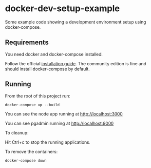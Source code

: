 # docker-dev-setup-example

Some example code showing a development environment setup using docker-compose.

## Requirements

You need docker and docker-compose installed.

Follow the official [installation guide](https://docs.docker.com/install/). The community edition is fine and should install docker-compose by default.

## Running

From the root of this project run:

`docker-compose up --build`

You can see the node app running at <http://localhost:3000>

You can see pgadmin running at <http://localhost:9000>

To cleanup:

Hit Ctrl+c to stop the running applications.

To remove the containers:

`docker-compose down`
